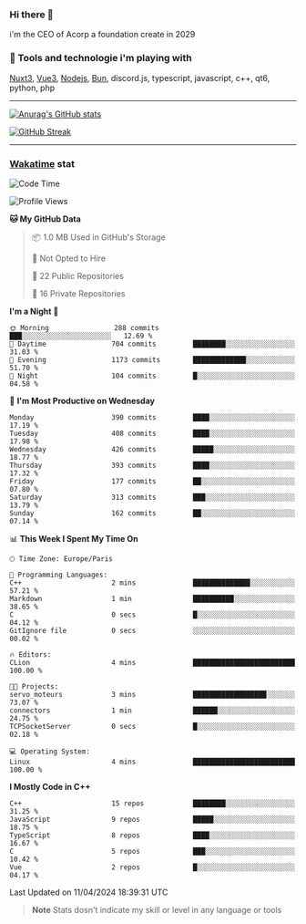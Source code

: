 ### Hi there 👋

i'm the CEO of Acorp a foundation create in 2029  

### 🧰 Tools and technologie i'm playing with

[Nuxt3](https://nuxt.com), [Vue3](https://vuejs.org/), [Nodejs](https://nodejs.org), [Bun](https://bun.sh/), discord.js, typescript, javascript, c++, qt6, python, php

---

[![Anurag's GitHub stats](https://github-readme-stats.vercel.app/api?username=ackimixs&show_icons=true&theme=github_dark&count_private=true)](https://www.ackimixs.xyz)

[![GitHub Streak](https://github-readme-streak-stats.herokuapp.com?user=Ackimixs&theme=github-dark-blue&date_format=j%20M%5B%20Y%5D&mode=weekly)](https://git.io/streak-stats)

---
 
 ### [Wakatime](https://wakatime.com/) stat

<!--START_SECTION:waka-->
![Code Time](http://img.shields.io/badge/Code%20Time-997%20hrs%2024%20mins-blue)

![Profile Views](http://img.shields.io/badge/Profile%20Views-0-blue)

**🐱 My GitHub Data** 

> 📦 1.0 MB Used in GitHub's Storage 
 > 
> 🚫 Not Opted to Hire
 > 
> 📜 22 Public Repositories 
 > 
> 🔑 16 Private Repositories 
 > 
**I'm a Night 🦉** 

```text
🌞 Morning                288 commits         ███░░░░░░░░░░░░░░░░░░░░░░   12.69 % 
🌆 Daytime                704 commits         ████████░░░░░░░░░░░░░░░░░   31.03 % 
🌃 Evening                1173 commits        █████████████░░░░░░░░░░░░   51.70 % 
🌙 Night                  104 commits         █░░░░░░░░░░░░░░░░░░░░░░░░   04.58 % 
```
📅 **I'm Most Productive on Wednesday** 

```text
Monday                   390 commits         ████░░░░░░░░░░░░░░░░░░░░░   17.19 % 
Tuesday                  408 commits         ████░░░░░░░░░░░░░░░░░░░░░   17.98 % 
Wednesday                426 commits         █████░░░░░░░░░░░░░░░░░░░░   18.77 % 
Thursday                 393 commits         ████░░░░░░░░░░░░░░░░░░░░░   17.32 % 
Friday                   177 commits         ██░░░░░░░░░░░░░░░░░░░░░░░   07.80 % 
Saturday                 313 commits         ███░░░░░░░░░░░░░░░░░░░░░░   13.79 % 
Sunday                   162 commits         ██░░░░░░░░░░░░░░░░░░░░░░░   07.14 % 
```


📊 **This Week I Spent My Time On** 

```text
🕑︎ Time Zone: Europe/Paris

💬 Programming Languages: 
C++                      2 mins              ██████████████░░░░░░░░░░░   57.21 % 
Markdown                 1 min               ██████████░░░░░░░░░░░░░░░   38.65 % 
C                        0 secs              █░░░░░░░░░░░░░░░░░░░░░░░░   04.12 % 
GitIgnore file           0 secs              ░░░░░░░░░░░░░░░░░░░░░░░░░   00.02 % 

🔥 Editors: 
CLion                    4 mins              █████████████████████████   100.00 % 

🐱‍💻 Projects: 
servo_moteurs            3 mins              ██████████████████░░░░░░░   73.07 % 
connectors               1 min               ██████░░░░░░░░░░░░░░░░░░░   24.75 % 
TCPSocketServer          0 secs              █░░░░░░░░░░░░░░░░░░░░░░░░   02.18 % 

💻 Operating System: 
Linux                    4 mins              █████████████████████████   100.00 % 
```

**I Mostly Code in C++** 

```text
C++                      15 repos            ████████░░░░░░░░░░░░░░░░░   31.25 % 
JavaScript               9 repos             █████░░░░░░░░░░░░░░░░░░░░   18.75 % 
TypeScript               8 repos             ████░░░░░░░░░░░░░░░░░░░░░   16.67 % 
C                        5 repos             ███░░░░░░░░░░░░░░░░░░░░░░   10.42 % 
Vue                      2 repos             █░░░░░░░░░░░░░░░░░░░░░░░░   04.17 % 
```




 Last Updated on 11/04/2024 18:39:31 UTC
<!--END_SECTION:waka-->

> **Note**
> Stats dosn't indicate my skill or level in any language or tools
